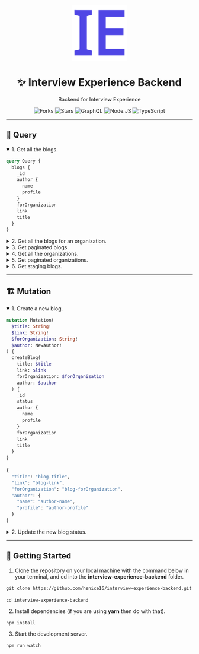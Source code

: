 <div align="center">

<img alt="interview experience logo" src="IE.png" width="150px" height="150px" />

# ✨ Interview Experience Backend

Backend for Interview Experience

![Forks](https://img.shields.io/github/forks/hsnice16/interview-experience-backend)
![Stars](https://img.shields.io/github/stars/hsnice16/interview-experience-backend)
![GraphQL](https://img.shields.io/badge/graphql-f6009b?logo=graphql)
![Node.JS](https://img.shields.io/badge/node.js-046e01?logo=node.js)
![TypeScript](https://img.shields.io/badge/typescript-gray?logo=typescript)

</div>

---

## 👀 Query

<details open>
<summary>1. Get all the blogs.</summary>

```graphql
query Query {
  blogs {
    _id
    author {
      name
      profile
    }
    forOrganization
    link
    title
  }
}
```

</details>

<details>
<summary>2. Get all the blogs for an organization.</summary>

```graphql
query Query($filter: BlogFilter) {
  blogs(filter: $filter) {
    author {
      name
      profile
    }
    _id
    forOrganization
    link
    title
  }
}

{
  "filter": {
    "forOrganization": "Google"
  }
}
```

</details>

<details>
<summary>3. Get paginated blogs.</summary>

```graphql
query Query($limit: Int!, $offset: Int!) {
  blogs(limit: $limit, offset: $offset) {
    author {
      name
      profile
    }
    _id
    forOrganization
    link
    title
  }
}

{
  "limit": 4,
  "offset": 2
}
```

</details>

<details>
<summary>4. Get all the organizations.</summary>

```graphql
query Query {
  organizations {
    _id
    blogCount
    name
  }
}
```

</details>

<details>
<summary>5. Get paginated organizations.</summary>

```graphql
query Query($offset: Int!, $limit: Int!) {
  organizations(offset: $offset, limit: $limit) {
    _id
    blogCount
    name
  }
}

{
  "limit": 4,
  "offset": 2
}
```

</details>

<details>
<summary>6. Get staging blogs.</summary>

```graphql
query Query($status: String!) {
  stagingBlogs(status: $status) {
    _id
    author {
      name
      profile
    }
    forOrganization
    status
    link
    title
  }
}

{
  "status": "pending"
}
```

</details>

---

## 🏗️ Mutation

<details open>
<summary>1. Create a new blog.</summary>

```graphql
mutation Mutation(
  $title: String!
  $link: String!
  $forOrganization: String!
  $author: NewAuthor!
) {
  createBlog(
    title: $title
    link: $link
    forOrganization: $forOrganization
    author: $author
  ) {
    _id
    status
    author {
      name
      profile
    }
    forOrganization
    link
    title
  }
}

{
  "title": "blog-title",
  "link": "blog-link",
  "forOrganization": "blog-forOrganization",
  "author": {
    "name": "author-name",
    "profile": "author-profile"
  }
}
```

</details>

<details>
<summary>2. Update the new blog status.</summary>

```graphql
mutation Mutation($id: ID!, $status: String!) {
  updateBlogStatus(_id: $id, status: $status) {
    _id
    author {
      name
      profile
    }
    forOrganization
    link
    status
    title
  }
}

{
  "id": "new_blog_000",
  "status": "rejected"
}
```

</details>

---

## 🔌 Getting Started

1. Clone the repository on your local machine with the command below in your terminal, and cd into the **interview-experience-backend** folder.

```shell
git clone https://github.com/hsnice16/interview-experience-backend.git

cd interview-experience-backend
```

2. Install dependencies (if you are using **yarn** then do with that).

```shell
npm install
```

3. Start the development server.

```shell
npm run watch
```
